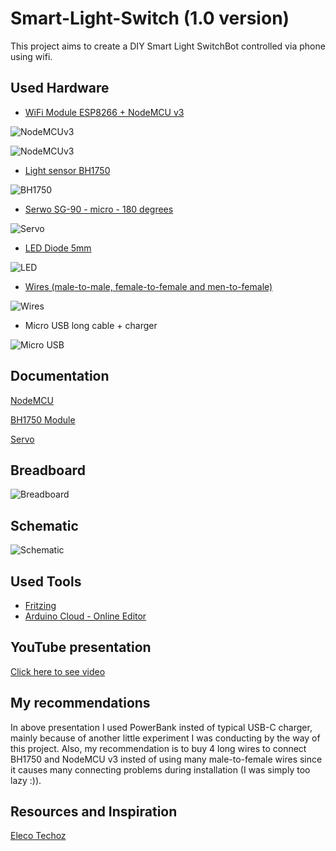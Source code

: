 # Smart-Light-Switch (1.0 version)
This project aims to create a DIY Smart Light SwitchBot controlled via phone using wifi.

## Used Hardware
- [WiFi Module ESP8266 + NodeMCU v3](https://botland.com.pl/moduly-wifi-esp8266/8241-modul-wifi-esp8266-nodemcu-v3-5904422300630.html)

![NodeMCUv3](img/wifi-esp8266-nodemcu-v3.webp)

![NodeMCUv3](img/Introduction-to-NodeMCU-V3.png.webp)

<!--![NodeMCUv3](img/esp8266-wifi-nodemcu-v3.webp)-->

- [Light sensor BH1750](https://botland.com.pl/czujniki-swiatla-i-koloru/2024-czujnik-natezenia-swiatla-bh1750-5904422373283.html)

![BH1750](img/light-sensor-bh1750.webp)

- [Serwo SG-90 - micro - 180 degrees](https://botland.com.pl/serwa-typu-micro/13128-serwo-sg-90-micro-180-5904422350338.html)

![Servo](img/serwo-sg-90-micro-180.webp)

<!--!![Servo](img/1-serwo-sg-90-micro-180.webp)-->

- [LED Diode 5mm](https://botland.com.pl/diody-led/13606-dioda-led-5mm-zolta-10szt-5903351244244.html)

![LED](img/dioda-led-5mm-zolta-10szt.webp)

- [Wires (male-to-male, female-to-female and men-to-female)](https://botland.com.pl/przewody-polaczeniowe/19946-zestaw-przewodow-polaczeniowych-justpi-20cm-3x40szt-m-m-z-z-m-z-120szt-5904422328702.html)

![Wires](img/wires-justpi-20cm-3x40szt-m-m-f-f-m-f-120szt.webp)

- Micro USB long cable + charger

![Micro USB](img/micro-usb-plus-charger.jpg)

## Documentation
[NodeMCU](https://nodemcu.readthedocs.io/en/release/)

[BH1750 Module](https://nodemcu.readthedocs.io/en/release/lua-modules/bh1750/)

[Servo](http://www.datasheet-pdf.com/PDF/SG90-Datasheet-TowerPro-791970)


## Breadboard
![Breadboard](img/Breadboard.png)


## Schematic
![Schematic](img/Schematic.png)

## Used Tools
- <a href="https://fritzing.org/">Fritzing</a>
- <a href="https://cloud.arduino.cc/">Arduino Cloud - Online Editor</a>

## YouTube presentation
<a href="https://youtube.com/shorts/5B9hfxMmvcQ?feature=share3">Click here to see video</a>


## My recommendations
In above presentation I used PowerBank insted of typical USB-C charger, mainly because of another little experiment I was conducting by the way of this project. Also, my recommendation is to buy 4 long wires to connect BH1750 and NodeMCU v3 insted of using many male-to-female wires since it causes many connecting problems during installation (I was simply too lazy :)).

## Resources and Inspiration
<a href="https://electechoz.blogspot.com/2022/01/esp8266-webserver-controller-servo-motor.html">Eleco Techoz</a>
